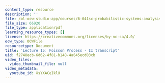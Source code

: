 ```yaml
---
content_type: resource
description: ''
file: /ol-ocw-studio-app/courses/6-041sc-probabilistic-systems-analysis-and-applied-probability-fall-2013/XsYXACeIklU_transcript.pdf
file_size: 66920
file_type: application/pdf
learning_resource_types: []
license: https://creativecommons.org/licenses/by-nc-sa/4.0/
ocw_type: OCWFile
resourcetype: Document
title: 'Lecture 15: Poisson Process - II transcript'
uid: f2748ecb-6d62-4f81-b148-4a645ecd03cb
video_files:
  video_thumbnail_file: null
video_metadata:
  youtube_id: XsYXACeIklU
---
```

